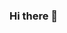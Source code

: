 ### Hi there 👋

<!--
**RepositoriesCopy/RepositoriesCopy** is a ✨ _special_ ✨ repository because its `README.md` (this file) appears on your GitHub profile.

Here are some ideas to get you started:

This is a repository copy

- 🔭 I’m currently working on ...
- 🌱 I’m currently learning ...
- 👯 I’m looking to collaborate on ...
- 🤔 I’m looking for help with ...
- 💬 Ask me about ...
- 📫 How to reach me: ...
- 😄 Pronouns: ...
- ⚡ Fun fact: ...
-->
